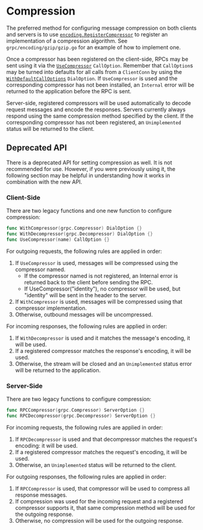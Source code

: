# Compression

The preferred method for configuring message compression on both clients and
servers is to use
[`encoding.RegisterCompressor`](https://godoc.org/github.com/seacomandor/grpc-go/encoding#RegisterCompressor)
to register an implementation of a compression algorithm.  See
`grpc/encoding/gzip/gzip.go` for an example of how to implement one.

Once a compressor has been registered on the client-side, RPCs may be sent using
it via the
[`UseCompressor`](https://godoc.org/github.com/seacomandor/grpc-go#UseCompressor)
`CallOption`.  Remember that `CallOption`s may be turned into defaults for all
calls from a `ClientConn` by using the
[`WithDefaultCallOptions`](https://godoc.org/github.com/seacomandor/grpc-go#WithDefaultCallOptions)
`DialOption`.  If `UseCompressor` is used and the corresponding compressor has
not been installed, an `Internal` error will be returned to the application
before the RPC is sent.

Server-side, registered compressors will be used automatically to decode request
messages and encode the responses.  Servers currently always respond using the
same compression method specified by the client.  If the corresponding
compressor has not been registered, an `Unimplemented` status will be returned
to the client.

## Deprecated API

There is a deprecated API for setting compression as well.  It is not
recommended for use.  However, if you were previously using it, the following
section may be helpful in understanding how it works in combination with the new
API.

### Client-Side

There are two legacy functions and one new function to configure compression:

```go
func WithCompressor(grpc.Compressor) DialOption {}
func WithDecompressor(grpc.Decompressor) DialOption {}
func UseCompressor(name) CallOption {}
```

For outgoing requests, the following rules are applied in order:
1. If `UseCompressor` is used, messages will be compressed using the compressor
   named.
   * If the compressor named is not registered, an Internal error is returned
     back to the client before sending the RPC.
   * If UseCompressor("identity"), no compressor will be used, but "identity"
     will be sent in the header to the server.
1. If `WithCompressor` is used, messages will be compressed using that
   compressor implementation.
1. Otherwise, outbound messages will be uncompressed.

For incoming responses, the following rules are applied in order:
1. If `WithDecompressor` is used and it matches the message's encoding, it will
   be used.
1. If a registered compressor matches the response's encoding, it will be used.
1. Otherwise, the stream will be closed and an `Unimplemented` status error will
   be returned to the application.

### Server-Side

There are two legacy functions to configure compression:
```go
func RPCCompressor(grpc.Compressor) ServerOption {}
func RPCDecompressor(grpc.Decompressor) ServerOption {}
```

For incoming requests, the following rules are applied in order:
1. If `RPCDecompressor` is used and that decompressor matches the request's
   encoding: it will be used.
1. If a registered compressor matches the request's encoding, it will be used.
1. Otherwise, an `Unimplemented` status will be returned to the client.

For outgoing responses, the following rules are applied in order:
1. If `RPCCompressor` is used, that compressor will be used to compress all
   response messages.
1. If compression was used for the incoming request and a registered compressor
   supports it, that same compression method will be used for the outgoing
   response.
1. Otherwise, no compression will be used for the outgoing response.
